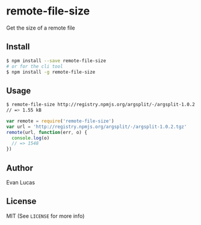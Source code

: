 # remote-file-size

Get the size of a remote file

## Install

```bash
$ npm install --save remote-file-size
# or for the cli tool
$ npm install -g remote-file-size
```

## Usage

```bash
$ remote-file-size http://registry.npmjs.org/argsplit/-/argsplit-1.0.2.tgz
// => 1.55 kB
```

```js
var remote = require('remote-file-size')
var url = 'http://registry.npmjs.org/argsplit/-/argsplit-1.0.2.tgz'
remote(url, function(err, o) {
  console.log(o)
  // => 1548
})
```

## Author

Evan Lucas

## License

MIT (See `LICENSE` for more info)
